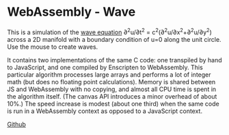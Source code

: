 # WebAssembly - Wave

This is a simulation of the [wave equation](https://en.wikipedia.org/wiki/Wave_equation)
<span class="eq">&#8706;<sup>2</sup>u/&#8706;t<sup>2</sup> = c<sup>2</sup>(&#8706;<sup>2</sup>u/&#8706;x<sup>2</sup>+&#8706;<sup>2</sup>u/&#8706;y<sup>2</sup>)</span>
across a 2D manifold with a boundary condition of u=0 along the unit circle. Use the mouse to create waves.

It contains two implementations of the same C code: one transpiled by hand to JavaScript, and one compiled by Enscripten to WebAssembly.
This particular algorithm processes large arrays and performs a lot of integer math (but does no floating point calculations).
Memory is shared between JS and WebAssembly with no copying, and almost all CPU time is spent in the algorithm itself.
(The canvas API introduces a minor overhead of about 10%.)
The speed increase is modest (about one third) when the same code is run in a WebAssembly context as opposed to a JavaScript context.

[Github](https://github.com/jtiscione/webassembly-wave)